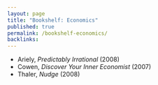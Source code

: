 ```yaml
---
layout: page
title: "Bookshelf: Economics"
published: true
permalink: /bookshelf-economics/
backlinks: 
---
```


* Ariely, *Predictably Irrational* (2008)
* Cowen, *Discover Your Inner Economist* (2007)
* Thaler, *Nudge* (2008)

